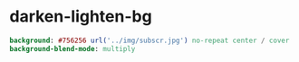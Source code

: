# darken-lighten-bg

```sass
background: #756256 url('../img/subscr.jpg') no-repeat center / cover
background-blend-mode: multiply
```
